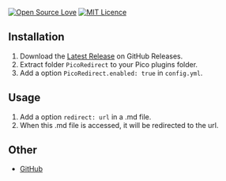 [![Open Source Love](https://badges.frapsoft.com/os/v2/open-source.svg?v=103)](https://github.com/ellerbrock/open-source-badge/)
[![MIT Licence](https://badges.frapsoft.com/os/mit/mit.svg?v=103)](https://opensource.org/licenses/mit-license.php)  

## Installation

1. Download the [Latest Release](http://github.com/Tyxiang/PicoRedirectPlugin/releases) on GitHub Releases.
1. Extract folder `PicoRedirect` to your Pico plugins folder.
1. Add a option `PicoRedirect.enabled: true` in `config.yml`.

## Usage

1. Add a option `redirect: url` in a .md file.
1. When this .md file is accessed, it will be redirected to the url.

## Other

- [GitHub](http://github.com/Tyxiang/PicoRedirectPlugin)